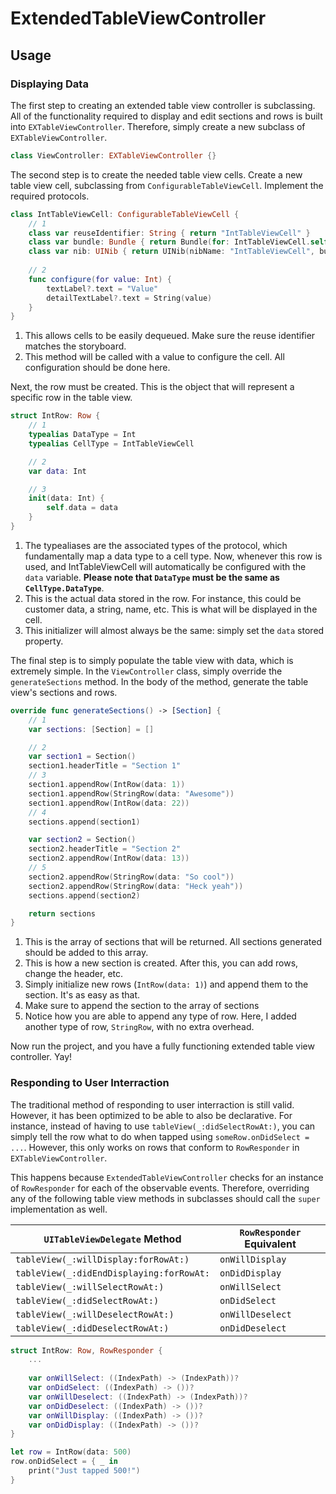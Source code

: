# ExtendedTableViewController

## Usage

### Displaying Data

The first step to creating an extended table view controller is subclassing. All of the functionality required to 
display and edit sections and rows is built into `EXTableViewController`. Therefore, simply create a new 
subclass of `EXTableViewController`.

```swift
class ViewController: EXTableViewController {}
```


The second step is to create the needed table view cells. Create a new table view cell, subclassing from 
`ConfigurableTableViewCell`. Implement the required protocols.

```swift
class IntTableViewCell: ConfigurableTableViewCell {
    // 1
    class var reuseIdentifier: String { return "IntTableViewCell" }
    class var bundle: Bundle { return Bundle(for: IntTableViewCell.self) }
    class var nib: UINib { return UINib(nibName: "IntTableViewCell", bundle: bundle) }
    
    // 2
    func configure(for value: Int) {
        textLabel?.text = "Value"
        detailTextLabel?.text = String(value)
    }
}
```
1. This allows cells to be easily dequeued. Make sure the reuse identifier matches the storyboard.
2. This method will be called with a value to configure the cell. All configuration should be done here.


Next, the row must be created. This is the object that will represent a specific row in the table view.

```swift
struct IntRow: Row {
    // 1
    typealias DataType = Int
    typealias CellType = IntTableViewCell

    // 2
    var data: Int

    // 3
    init(data: Int) {
        self.data = data
    }
}
```

1. The typealiases are the associated types of the protocol, which fundamentally map a data type to a cell type. Now, whenever this row is used, and IntTableViewCell will automatically be configured with the `data` variable. **Please note that `DataType` must be the same as `CellType.DataType`**. 
2. This is the actual data stored in the row. For instance, this could be customer data, a string, name, etc. This is what will be displayed in the cell.
3. This initializer will almost always be the same: simply set the `data` stored property.


The final step is to simply populate the table view with data, which is extremely simple. In the `ViewController` class, simply override the `generateSections` method. In the body of the method, generate the table view's sections and rows.

```swift
override func generateSections() -> [Section] {
    // 1
    var sections: [Section] = []

    // 2
    var section1 = Section()
    section1.headerTitle = "Section 1"
    // 3
    section1.appendRow(IntRow(data: 1))
    section1.appendRow(StringRow(data: "Awesome"))
    section1.appendRow(IntRow(data: 22))
    // 4
    sections.append(section1)

    var section2 = Section()
    section2.headerTitle = "Section 2"
    section2.appendRow(IntRow(data: 13))
    // 5
    section2.appendRow(StringRow(data: "So cool"))
    section2.appendRow(StringRow(data: "Heck yeah"))
    sections.append(section2)

    return sections
}
```

1. This is the array of sections that will be returned. All sections generated should be added to this array.
2. This is how a new section is created. After this, you can add rows, change the header, etc.
3. Simply initialize new rows (`IntRow(data: 1)`) and append them to the section. It's as easy as that.
4. Make sure to append the section to the array of sections
5. Notice how you are able to append any type of row. Here, I added another type of row, `StringRow`, with no extra overhead.

Now run the project, and you have a fully functioning extended table view controller. Yay!


### Responding to User Interraction

The traditional method of responding to user interraction is still valid. However, it has been optimized to be able to also be declarative. For instance, instead of having to use `tableView(_:didSelectRowAt:)`, you can simply tell the row what to do when tapped using `someRow.onDidSelect = ...`. However, this only works on rows that conform to `RowResponder` in `EXTableViewController`.

This happens because `ExtendedTableViewController` checks for an instance of `RowResponder` for each of the observable events. Therefore, overriding any of the following table view methods in subclasses should call the  `super` implementation as well.

`UITableViewDelegate` Method | `RowResponder` Equivalent
------------------------------------- | -------------------------------
`tableView(_:willDisplay:forRowAt:)` | `onWillDisplay`
`tableView(_:didEndDisplaying:forRowAt:` | `onDidDisplay`
`tableView(_:willSelectRowAt:)` | `onWillSelect`
`tableView(_:didSelectRowAt:)` | `onDidSelect`
`tableView(_:willDeselectRowAt:)` | `onWillDeselect`
`tableView(_:didDeselectRowAt:)` | `onDidDeselect`

```swift
struct IntRow: Row, RowResponder {
    ...
    
    var onWillSelect: ((IndexPath) -> (IndexPath))?
    var onDidSelect: ((IndexPath) -> ())?
    var onWillDeselect: ((IndexPath) -> (IndexPath))?
    var onDidDeselect: ((IndexPath) -> ())?
    var onWillDisplay: ((IndexPath) -> ())?
    var onDidDisplay: ((IndexPath) -> ())?
}
```

```swift
let row = IntRow(data: 500)
row.onDidSelect = { _ in
    print("Just tapped 500!")
}
```
